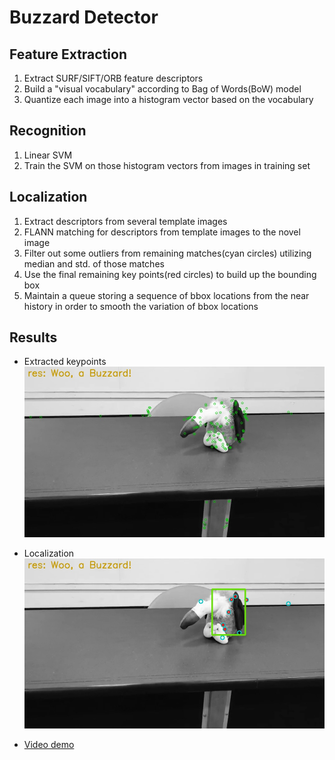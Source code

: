 # Buzzard Detector

## Feature Extraction
1. Extract SURF/SIFT/ORB feature descriptors
2. Build a "visual vocabulary" according to Bag of Words(BoW) model
3. Quantize each image into a histogram vector based on the vocabulary

## Recognition
1. Linear SVM
2. Train the SVM on those histogram vectors from images in training set


## Localization
1. Extract descriptors from several template images
2. FLANN matching for descriptors from template images to the novel image
3. Filter out some outliers from remaining matches(cyan circles) utilizing median and std. of those matches
4. Use the final remaining key points(red circles) to build up the bounding box
5. Maintain a queue storing a sequence of bbox locations from the near history in order to smooth the variation of bbox locations 

## Results

- Extracted keypoints
![Alt text](doc/SURF_im_video_4_1_kps.jpg?raw=true "key points")


- Localization
![Alt text](doc/SURF_im_video_4_1_bb.jpg?raw=true "bbox")


- [Video demo](https://youtu.be/50UbhD-VNU0)